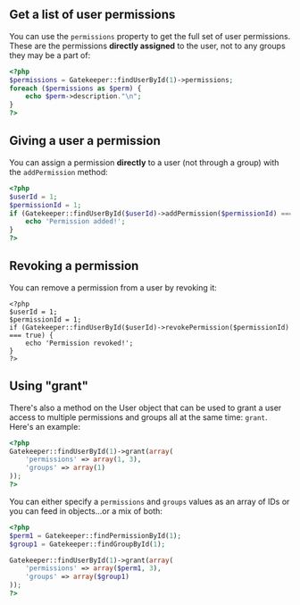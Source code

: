 ## Get a list of user permissions

You can use the `permissions` property to get the full set of user permissions. These are the permissions **directly assigned** to the user, not to any groups they may be a part of:

```php
<?php
$permissions = Gatekeeper::findUserById(1)->permissions;
foreach ($permissions as $perm) {
	echo $perm->description."\n";
}
?>
```

## Giving a user a permission

You can assign a permission **directly** to a user (not through a group) with the `addPermission` method:

```php
<?php
$userId = 1;
$permissionId = 1;
if (Gatekeeper::findUserById($userId)->addPermission($permissionId) === true) {
	echo 'Permission added!';
}
?>
```

## Revoking a permission

You can remove a permission from a user by revoking it:

```
<?php
$userId = 1;
$permissionId = 1;
if (Gatekeeper::findUserById($userId)->revokePermission($permissionId) === true) {
    echo 'Permission revoked!';
}
?>
```

## Using "grant"

There's also a method on the User object that can be used to grant a user access to multiple permissions and groups all at the same time: `grant`. Here's an example:

```php
<?php
Gatekeeper::findUserById(1)->grant(array(
    'permissions' => array(1, 3),
    'groups' => array(1)
));
?>
```

You can either specify a `permissions` and `groups` values as an array of IDs or you can feed in objects...or a mix of both:

```php
<?php
$perm1 = Gatekeeper::findPermissionById(1);
$group1 = Gatekeeper::findGroupById(1);

Gatekeeper::findUserById(1)->grant(array(
    'permissions' => array($perm1, 3),
    'groups' => array($group1)
));
?>
```